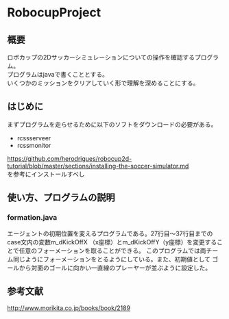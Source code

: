 # RobocupProject
## 概要
ロボカップの2Dサッカーシミュレーションについての操作を確認するプログラム。  
プログラムはjavaで書くこととする。  
いくつかのミッションをクリアしていく形で理解を深めることにする。  

## はじめに
まずプログラムを走らせるために以下のソフトをダウンロードの必要がある。  

- rcssserveer
- rcssmonitor

https://github.com/herodrigues/robocup2d-tutorial/blob/master/sections/installing-the-soccer-simulator.md  
を参考にインストールすべし

## 使い方、プログラムの説明
### formation.java
エージェントの初期位置を変えるプログラムである。27行目〜37行目までのcase文内の変数m_dKickOffX
（x座標）とm_dKickOffY（y座標）を変更することで任意のフォーメーションを取ることができる。
このプログラムでは両チーム同じようにフォーメーションをとるようにしている。また、初期値として
ゴールから対面のゴールに向かい一直線のプレーヤーが並ぶように設定した。








## 参考文献
http://www.morikita.co.jp/books/book/2189
